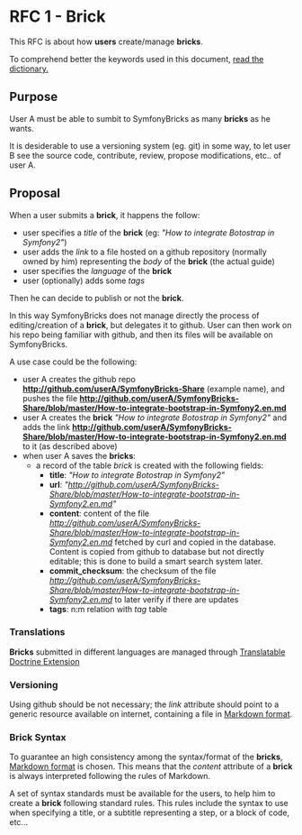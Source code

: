 # RFC 1 - Brick

This RFC is about how **users** create/manage **bricks**.

To comprehend better the keywords used in this document, [ read the dictionary.](https://github.com/inmarelibero/SymfonyBricks/blob/master/doc/dictionary.md)

## Purpose
User A must be able to sumbit to SymfonyBricks as many **bricks** as he wants.

It is desiderable to use a versioning system (eg. git) in some way, to let user B see the source code, contribute, review, propose modifications, etc.. of user A.

## Proposal

When a user submits a **brick**, it happens the follow:

- user specifies a *title* of the **brick** (eg: *"How to integrate Botostrap in Symfony2"*)
- user adds the *link* to a file hosted on a github repository (normally owned by him) representing the *body* of the **brick** (the actual guide)
- user specifies the *language* of the **brick**
- user (optionally) adds some *tags*

Then he can decide to publish or not the **brick**.

In this way SymfonyBricks does not manage directly the process of editing/creation of a **brick**, but delegates it to github. User can then work on his repo being familiar with github, and then its files will be available on SymfonyBricks.

A use case could be the following:

- user A creates the github repo **http://github.com/userA/SymfonyBricks-Share** (example name), and pushes the file **http://github.com/userA/SymfonyBricks-Share/blob/master/How-to-integrate-bootstrap-in-Symfony2.en.md**
- user A creates the **brick** *"How to integrate Botostrap in Symfony2"* and adds the link **http://github.com/userA/SymfonyBricks-Share/blob/master/How-to-integrate-bootstrap-in-Symfony2.en.md** to it (as described above)
- when user A saves the **bricks**:
    - a record of the table *brick* is created with the following fields:
        - **title**: *"How to integrate Botostrap in Symfony2"*
        - **url**: *"http://github.com/userA/SymfonyBricks-Share/blob/master/How-to-integrate-bootstrap-in-Symfony2.en.md"*
        - **content**: content of the file *http://github.com/userA/SymfonyBricks-Share/blob/master/How-to-integrate-bootstrap-in-Symfony2.en.md* fetched by curl and copied in the database. Content is copied from github to database but not directly editable; this is done to build a smart search system later.
        - **commit_checksum**: the checksum of the file *http://github.com/userA/SymfonyBricks-Share/blob/master/How-to-integrate-bootstrap-in-Symfony2.en.md* to later verify if there are updates
        - **tags**: n:m relation with *tag* table
       
       
### Translations

**Bricks** submitted in different languages are managed through [Translatable Doctrine Extension](https://github.com/l3pp4rd/DoctrineExtensions/blob/master/doc/translatable.md)

### Versioning

Using github should be not necessary; the *link* attribute should point to a generic resource available on internet, containing a file in [Markdown format](http://daringfireball.net/projects/markdown/syntax).


### Brick Syntax

To guarantee an high consistency among the syntax/format of the **bricks**, [Markdown format](http://daringfireball.net/projects/markdown/syntax) is chosen. This means that the *content* attribute of a **brick** is always interpreted following the rules of Markdown.

A set of syntax standards must be available for the users, to help him to create a **brick** following standard rules. This rules include the syntax to use when specifying a title, or a subtitle representing a step, or a block of code, etc...
